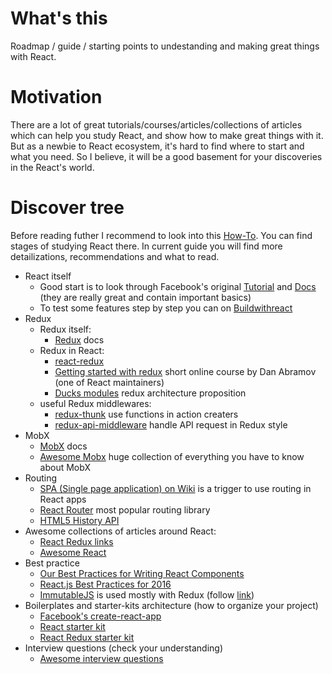 # What's this
Roadmap / guide / starting points to undestanding and making great things with React.

# Motivation
There are a lot of great tutorials/courses/articles/collections of articles which can help you study React, and show how to make great things with it. But as a newbie to React ecosystem, it's hard to find where to start and what you need. So I believe, it will be a good basement for your discoveries in the React's world.

# Discover tree
Before reading futher I recommend to look into this [How-To](https://github.com/petehunt/react-howto). You can find stages of studying React there. In current guide you will find more detailizations, recommendations and what to read.
* React itself
  * Good start is to look through Facebook's original [Tutorial](https://facebook.github.io/react/tutorial/tutorial.html#overview) and [Docs](https://facebook.github.io/react/docs/hello-world.html) (they are really great and contain important basics)
  * To test some features step by step you can on [Buildwithreact](http://buildwithreact.com/tutorial)
* Redux
  * Redux itself:
    * [Redux](http://redux.js.org/) docs
  * Redux in React:
    * [react-redux](https://github.com/reactjs/react-redux)
    * [Getting started with redux](https://egghead.io/courses/getting-started-with-redux) short online course by Dan Abramov (one of React maintainers)
    * [Ducks modules](https://github.com/erikras/ducks-modular-redux) redux architecture proposition
  * useful Redux middlewares:
    * [redux-thunk](https://github.com/gaearon/redux-thunk) use functions in action creaters
    * [redux-api-middleware](https://github.com/agraboso/redux-api-middleware) handle API request in Redux style
* MobX
  * [MobX](https://mobx.js.org) docs
  * [Awesome Mobx](https://github.com/mobxjs/awesome-mobx) huge collection of everything you have to know about MobX
* Routing
  * [SPA (Single page application) on Wiki](https://en.wikipedia.org/wiki/Single-page_application) is a trigger to use routing in React apps
  * [React Router](https://github.com/ReactTraining/react-router) most popular routing library
  * [HTML5 History API](https://developer.mozilla.org/en/docs/Web/API/History_API)
* Awesome collections of articles around React:
  * [React Redux links](https://github.com/markerikson/react-redux-links )
  * [Awesome React](https://github.com/enaqx/awesome-react)
* Best practice
  * [Our Best Practices for Writing React Components](https://engineering.musefind.com/our-best-practices-for-writing-react-components-dec3eb5c3fc8)
  * [React.js Best Practices for 2016](https://blog.risingstack.com/react-js-best-practices-for-2016/)
  * [ImmutableJS](https://facebook.github.io/immutable-js/) is used mostly with Redux (follow [link](http://redux.js.org/docs/recipes/UsingImmutableJS.html))
* Boilerplates and starter-kits architecture (how to organize your project)
  * [Facebook's create-react-app](https://github.com/facebookincubator/create-react-app)
  * [React starter kit](https://github.com/kriasoft/react-starter-kit)
  * [React Redux starter kit](https://github.com/davezuko/react-redux-starter-kit)
* Interview questions (check your understanding)
  * [Awesome interview questions](https://github.com/MaximAbramchuck/awesome-interview-questions/blob/master/README.md#reactjs)
